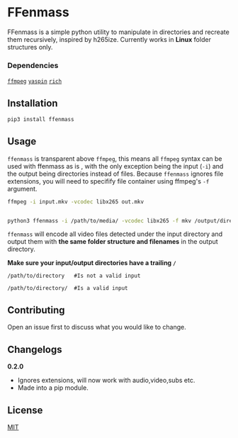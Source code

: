 # FFenmass

FFenmass is a simple python utility to manipulate in directories and recreate them recursively, inspired by h265ize.
Currently works in **Linux** folder structures only.



### Dependencies
[`ffmpeg`](https://www.ffmpeg.org/)
[`yaspin`](https://github.com/pavdmyt/yaspin)
[`rich`](https://github.com/willmcgugan/rich)


## Installation
```bash
pip3 install ffenmass
```
## Usage



`ffenmass` is transparent above `ffmpeg`, this means all `ffmpeg` syntax can be used with ffenmass as is ,
with the only exception being the input (`-i`) and the output being directories instead of files.
Because `ffenmass` ignores file extensions, you will need to specifify file container using ffmpeg's `-f` argument.




```bash
ffmpeg -i input.mkv -vcodec libx265 out.mkv


python3 ffenmass -i /path/to/media/ -vcodec libx265 -f mkv /output/directory/
```



`ffenmass` will encode all video files detected under the input directory and output them with **the same folder structure and filenames** in the output directory.



**Make sure your input/output directories have a trailing `/`**
```
/path/to/directory   #Is not a valid input

/path/to/directory/  #Is a valid input
```


## Contributing
Open an issue first to discuss what you would like to change.


## Changelogs
 **0.2.0**
 
 - Ignores extensions, will now work with audio,video,subs etc.
 - Made into a pip module.



## License
[MIT](https://choosealicense.com/licenses/mit/)
